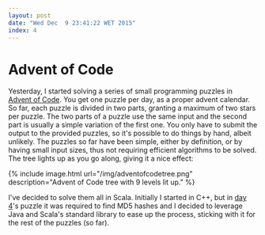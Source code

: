 ```yaml
---
layout: post
date: "Wed Dec  9 23:41:22 WET 2015"
index: 4
---
```


# Advent of Code

Yesterday, I started solving a series of small programming puzzles in
[Advent of Code][adventofcode]. You get one puzzle per day, as a proper advent
calendar. So far, each puzzle is divided in two parts, granting a maximum of two
stars per puzzle. The two parts of a puzzle use the same input and the second
part is usually a simple variation of the first one. You only have to submit the
output to the provided puzzles, so it's possible to do things by hand, albeit
unlikely. The puzzles so far have been simple, either by definition, or by
having small input sizes, thus not requiring efficient algorithms to be solved.
The tree lights up as you go along, giving it a nice effect:

{% include image.html url="/img/adventofcodetree.png" description="Advent of Code tree with 9 levels lit up." %}

I've decided to solve them all in Scala. Initially I started in C++, but in
[day 4][day4]'s puzzle it was required to find MD5 hashes and I decided to
leverage Java and Scala's standard library to ease up the process, sticking with
it for the rest of the puzzles (so far).

[adventofcode]: http://adventofcode.com/
[day4]: http://adventofcode.com/day/4
